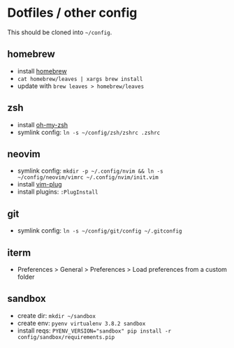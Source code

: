 # Dotfiles / other config
This should be cloned into `~/config`.

## homebrew
* install [homebrew](https://brew.sh/)
* `cat homebrew/leaves | xargs brew install`
* update with `brew leaves > homebrew/leaves`

## zsh
* install [oh-my-zsh](https://github.com/ohmyzsh/ohmyzsh#basic-installation)
* symlink config: `ln -s ~/config/zsh/zshrc .zshrc`

## neovim
* symlink config: `mkdir -p ~/.config/nvim && ln -s ~/config/neovim/vimrc ~/.config/nvim/init.vim`
* install [vim-plug](https://github.com/junegunn/vim-plug#neovim)
* install plugins: `:PlugInstall`

## git
* symlink config: `ln -s ~/config/git/config ~/.gitconfig`

## iterm
* Preferences > General > Preferences > Load preferences from a custom folder

## sandbox
* create dir: `mkdir ~/sandbox`
* create env: `pyenv virtualenv 3.8.2 sandbox`
* install reqs: `PYENV_VERSION="sandbox" pip install -r config/sandbox/requirements.pip`
